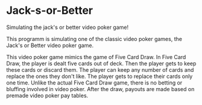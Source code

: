 # Jack-s-or-Better
Simulating the jack's or better video poker game!

This programm is simulating one of the classic video poker games, the Jack's or Better video poker game.

This video poker game mimics the game of Five Card Draw.
In Five Card Draw, the player is dealt five cards out of deck.
Then the player gets to keep these cards or discard them.
The player can keep any number of cards and replace the ones they don't like.
The player gets to replace their cards only one time.
Unlike the actual Five Card Draw game, there is no betting or bluffing involved in video poker.
After the draw, payouts are made based on premade video poker pay tables.

